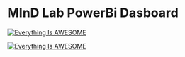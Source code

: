 # MInD Lab PowerBi Dasboard

[![Everything Is AWESOME](https://img.youtube.com/vi/VHGSAuSfsH4/0.jpg)](https://www.youtube.com/watch?v=VHGSAuSfsH4 "Everything Is AWESOME")

[![Everything Is AWESOME](https://img.youtube.com/vi/StTqXEQ2l-Y/0.jpg)](https://www.youtube.com/watch?v=StTqXEQ2l-Y "Everything Is AWESOME")
